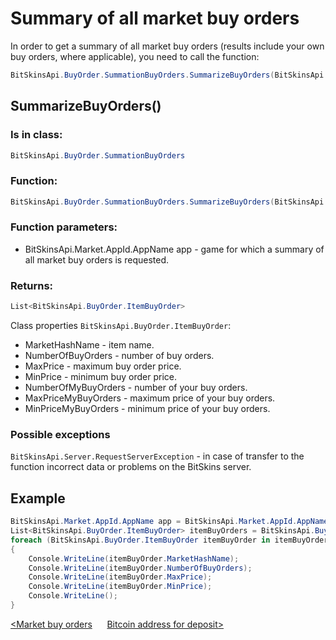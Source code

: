 ﻿# Summary of all market buy orders

In order to get a summary of all market buy orders (results include your own buy orders, where applicable), you need to call the function:

```csharp
BitSkinsApi.BuyOrder.SummationBuyOrders.SummarizeBuyOrders(BitSkinsApi.Market.AppId.AppName app);
```

## SummarizeBuyOrders()

### Is in class:

```csharp
BitSkinsApi.BuyOrder.SummationBuyOrders
```

### Function:

```csharp
BitSkinsApi.BuyOrder.SummationBuyOrders.SummarizeBuyOrders(BitSkinsApi.Market.AppId.AppName app);
```

### Function parameters:

* BitSkinsApi.Market.AppId.AppName app - game for which a summary of all market buy orders is requested.

### Returns:

```csharp
List<BitSkinsApi.BuyOrder.ItemBuyOrder>
```

Class properties ```BitSkinsApi.BuyOrder.ItemBuyOrder```:
* MarketHashName - item name.
* NumberOfBuyOrders - number of buy orders.
* MaxPrice - maximum buy order price.
* MinPrice - minimum buy order price.
* NumberOfMyBuyOrders - number of your buy orders.
* MaxPriceMyBuyOrders - maximum price of your buy orders.
* MinPriceMyBuyOrders - minimum price of your buy orders.

### Possible exceptions
```BitSkinsApi.Server.RequestServerException``` - in case of transfer to the function incorrect data or problems on the BitSkins server.

## Example

```csharp
BitSkinsApi.Market.AppId.AppName app = BitSkinsApi.Market.AppId.AppName.CounterStrikGlobalOffensive;
List<BitSkinsApi.BuyOrder.ItemBuyOrder> itemBuyOrders = BitSkinsApi.BuyOrder.SummationBuyOrders.SummarizeBuyOrders(app);
foreach (BitSkinsApi.BuyOrder.ItemBuyOrder itemBuyOrder in itemBuyOrders)
{
    Console.WriteLine(itemBuyOrder.MarketHashName);
    Console.WriteLine(itemBuyOrder.NumberOfBuyOrders);
    Console.WriteLine(itemBuyOrder.MaxPrice);
    Console.WriteLine(itemBuyOrder.MinPrice);
    Console.WriteLine();
}
```

[<Market buy orders](https://github.com/dmitrydnl/BitSkinsApi/blob/master/docs/eng/buy_order/market_buy_orders.md) &nbsp;&nbsp;&nbsp;&nbsp; [Bitcoin address for deposit>](https://github.com/dmitrydnl/BitSkinsApi/blob/master/docs/eng/crypto/bitcoin_deposit_address.md)